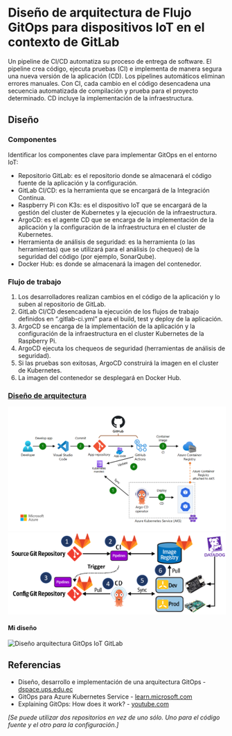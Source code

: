 # Diseño de arquitectura de Flujo GitOps para dispositivos IoT en el contexto de GitLab
Un pipeline de CI/CD automatiza su proceso de entrega de software. El pipeline crea código, ejecuta pruebas (CI) e implementa de manera segura una nueva versión de la aplicación (CD). Los pipelines automáticos eliminan errores manuales. Con CI, cada cambio en el código desencadena una secuencia automatizada de compilación y prueba para el proyecto determinado. CD incluye la implementación de la infraestructura.

## Diseño
### Componentes
Identificar los componentes clave para implementar GitOps en el entorno IoT:
- Repositorio GitLab: es el repositorio donde se almacenará el código fuente de la aplicación y la configuración.
- GitLab CI/CD: es la herramienta que se encargará de la Integración Continua.
- Raspberry Pi con K3s: es el dispositivo IoT que se encargará de la gestión del cluster de Kubernetes y la ejecución de la infraestructura.
- ArgoCD: es el agente CD que se encarga de la implementación de la aplicación y la configuración de la infraestructura en el cluster de Kubernetes.
- Herramienta de análisis de seguridad: es la herramienta (o las herramientas) que se utilizará para el análisis (o chequeo) de la seguridad del código (por ejemplo, SonarQube).
- Docker Hub: es donde se almacenará la imagen del contenedor.

### Flujo de trabajo
1. Los desarrolladores realizan cambios en el código de la aplicación y lo suben al repositorio de GitLab.
2. GitLab CI/CD desencadena la ejecución de los flujos de trabajo definidos en “.gitlab-ci.yml” para el build, test y deploy de la aplicación.
3. ArgoCD se encarga de la implementación de la aplicación y la configuración de la infraestructura en el cluster Kubernetes de la Raspberry Pi.
4. ArgoCD ejecuta los chequeos de seguridad (herramientas de análisis de seguridad).
5. Si las pruebas son exitosas, ArgoCD construirá la imagen en el cluster de Kubernetes.
6. La imagen del contenedor se desplegará en Docker Hub.

### [Diseño de arquitectura](https://learn.microsoft.com/es-es/azure/architecture/example-scenario/gitops-aks/gitops-blueprint-aks#scenario-4-use-gitops-with-argo-cd-github-actions-and-aks-to-implement-cicd)
<img src="https://github.com/sfl0r3nz05/SecDelivAutoIoT/blob/master/docs/images/gitops-ci-cd-argo-cd.png" alt="GitOps CI/CD ArgoCD">

<img src="https://github.com/sfl0r3nz05/SecDelivAutoIoT/blob/master/docs/images/Flujo%20GitOps%20IoT%20GitLab.PNG" alt="Flujo GitOps IoT GitLab">

#### Mi diseño
<img src="https://github.com/sfl0r3nz05/SecDelivAutoIoT/blob/master/docs/images/Dise%C3%B1o%20arquitectura%20Flujo%20GitOps%20IoT%20GitLab.png" alt="Diseño arquitectura GitOps IoT GitLab">

## Referencias
- Diseño, desarrollo e implementación de una arquitectura GitOps - [dspace.ups.edu.ec](https://dspace.ups.edu.ec/bitstream/123456789/22397/1/UPS-CT009712.pdf)
- GitOps para Azure Kubernetes Service - [learn.microsoft.com](https://learn.microsoft.com/es-es/azure/architecture/example-scenario/gitops-aks/gitops-blueprint-aks)
- Explaining GitOps: How does it work? - [youtube.com](https://www.youtube.com/watch?v=dIaX5IhRqkI&ab_channel=DevOpsJourney)


_[Se puede utilizar dos repositorios en vez de uno sólo. Uno para el código fuente y el otro para la configuración.]_
